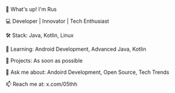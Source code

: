 👋 What's up! I'm Rus

💻 Developer | Innovator | Tech Enthusiast

🛠 Stack: Java, Kotlin, Linux

🌱 Learning: Android Development, Advanced Java, Kotlin

🚀 Projects: As soon as possible

💬 Ask me about: Andoird Development, Open Source, Tech Trends

📫 Reach me at: x.com/05thh
